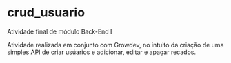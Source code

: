 # crud_usuario

Atividade final de módulo Back-End I

Atividade realizada em conjunto com Growdev, no intuito da criação de uma simples API de criar usúarios e adicionar, editar e apagar recados.
